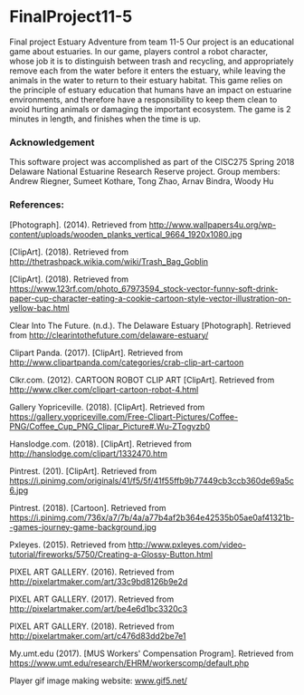 

# FinalProject11-5
Final project Estuary Adventure from team 11-5
Our project is an educational game about estuaries. In our game, players control a robot character,
whose job it is to distinguish between trash and recycling, and appropriately remove each from the water before it enters the estuary,
while leaving the animals in the water to return to their estuary habitat. This game relies on the principle of estuary education that humans have an impact on estuarine environments, and therefore have a responsibility to keep them clean to avoid hurting animals or damaging the important ecosystem. The game is 2 minutes in length, and finishes when the time is up.

### Acknowledgement
This software project was accomplished as part of the CISC275 Spring 2018 Delaware National Estuarine Research Reserve project.
Group members: Andrew Riegner, Sumeet Kothare, Tong Zhao, Arnav Bindra, Woody Hu

### References:
[Photograph]. (2014). Retrieved from http://www.wallpapers4u.org/wp-content/uploads/wooden_planks_vertical_9664_1920x1080.jpg

[ClipArt]. (2018). Retrieved from http://thetrashpack.wikia.com/wiki/Trash_Bag_Goblin

[ClipArt]. (2018). Retrieved from https://www.123rf.com/photo_67973594_stock-vector-funny-soft-drink-paper-cup-character-eating-a-cookie-cartoon-style-vector-illustration-on-yellow-bac.html

Clear Into The Future. (n.d.). The Delaware Estuary [Photograph]. Retrieved from http://clearintothefuture.com/delaware-estuary/

Clipart Panda. (2017). [ClipArt]. Retrieved from http://www.clipartpanda.com/categories/crab-clip-art-cartoon

Clkr.com. (2012). CARTOON ROBOT CLIP ART [ClipArt]. Retrieved from http://www.clker.com/clipart-cartoon-robot-4.html

Gallery Yopriceville. (2018). [ClipArt]. Retrieved from https://gallery.yopriceville.com/Free-Clipart-Pictures/Coffee-PNG/Coffee_Cup_PNG_Clipar_Picture#.Wu-ZTogvzb0

Hanslodge.com. (2018). [ClipArt]. Retrieved from http://hanslodge.com/clipart/1332470.htm

Pintrest. (201). [ClipArt]. Retrieved from https://i.pinimg.com/originals/41/f5/5f/41f55ffb9b77449cb3ccb360de69a5c6.jpg

Pintrest. (2018). [Cartoon]. Retrieved from https://i.pinimg.com/736x/a7/7b/4a/a77b4af2b364e42535b05ae0af41321b--games-journey-game-background.jpg

Pxleyes. (2015). Retrieved from http://www.pxleyes.com/video-tutorial/fireworks/5750/Creating-a-Glossy-Button.html

PIXEL ART GALLERY. (2016). Retrieved from http://pixelartmaker.com/art/33c9bd8126b9e2d

PIXEL ART GALLERY. (2017). Retrieved from http://pixelartmaker.com/art/be4e6d1bc3320c3

PIXEL ART GALLERY. (2018). Retrieved from http://pixelartmaker.com/art/c476d83dd2be7e1

My.umt.edu (2017). [MUS Workers' Compensation Program]. Retrieved from https://www.umt.edu/research/EHRM/workerscomp/default.php

Player gif image making website: www.gif5.net/

